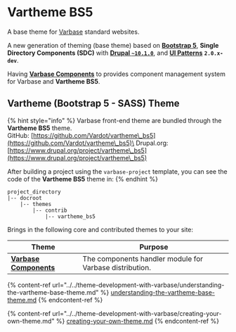 # Vartheme BS5

A base theme for [Varbase](https://www.drupal.org/project/varbase) standard websites.

A new generation of theming (base theme) based on [**Bootstrap 5**](https://getbootstrap.com/), **Single Directory Components (SDC)** with [**Drupal `~10.1.0`**](https://www.drupal.org/project/drupal/releases/10.1.0-alpha1), and [**UI Patterns**](https://www.drupal.org/project/ui\_patterns) **`2.0.x-dev`**.

Having [**Varbase Components**](https://www.drupal.org/project/varbase\_components) to provides component management system for Varbase and **Vartheme BS5**.

## Vartheme (Bootstrap 5 - SASS) Theme

{% hint style="info" %}
Varbase front-end theme are bundled through the **Vartheme BS5** theme.\
GitHub: [https://github.com/Vardot/vartheme\_bs5](https://github.com/Vardot/vartheme\_bs5)\
Drupal.org: [https://www.drupal.org/project/vartheme\_bs5](https://www.drupal.org/project/vartheme\_bs5)

After building a project using the `varbase-project` template, you can see the code of the **Vartheme BS5** theme in:
{% endhint %}

```
project_directory
|-- docroot
    |-- themes
        |-- contrib
            |-- vartheme_bs5
```

Brings in the following core and contributed themes to your site:

| Theme                                                                        | Purpose                                                 |
| ---------------------------------------------------------------------------- | ------------------------------------------------------- |
| [**Varbase Components**](https://www.drupal.org/project/varbase\_components) | The components handler module for Varbase distribution. |

{% content-ref url="../../theme-development-with-varbase/understanding-the-vartheme-base-theme.md" %}
[understanding-the-vartheme-base-theme.md](../../theme-development-with-varbase/understanding-the-vartheme-base-theme.md)
{% endcontent-ref %}

{% content-ref url="../../theme-development-with-varbase/creating-your-own-theme.md" %}
[creating-your-own-theme.md](../../theme-development-with-varbase/creating-your-own-theme.md)
{% endcontent-ref %}
